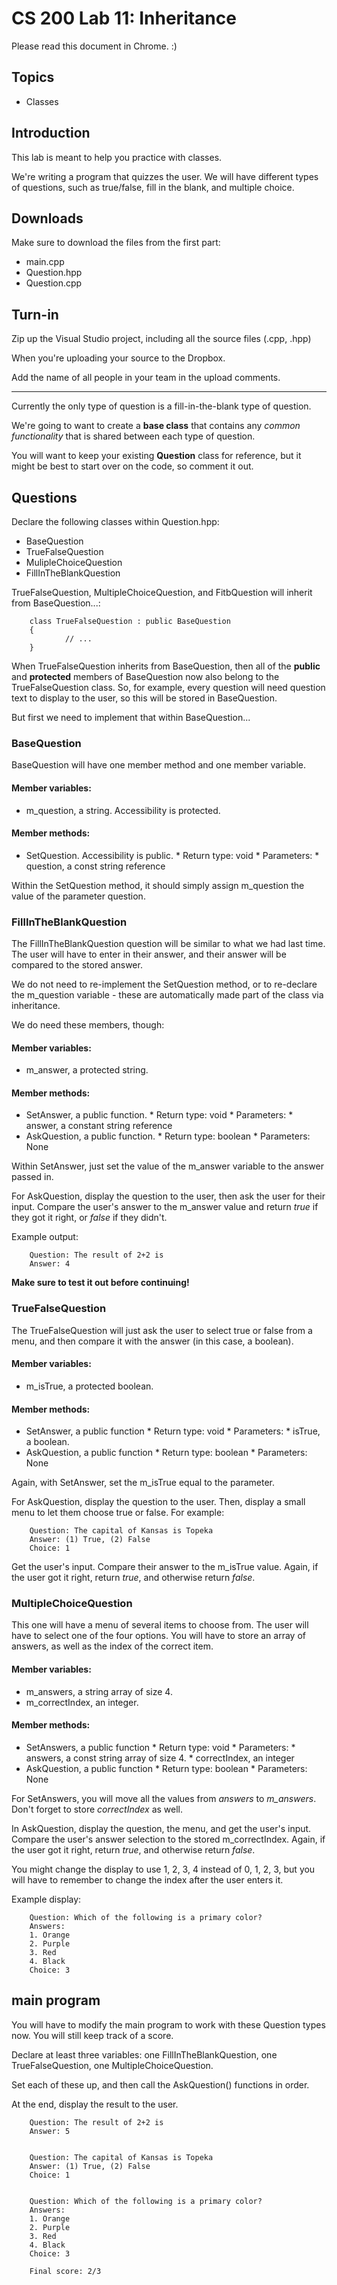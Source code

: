 # CS 200 Lab 11: Inheritance

Please read this document in Chrome. :)

## Topics

* Classes

## Introduction

This lab is meant to help you practice with classes.

We're writing a program that quizzes the user. We will have different
types of questions, such as true/false, fill in the blank, and multiple choice.

## Downloads

Make sure to download the files from the first part:

* main.cpp
* Question.hpp
* Question.cpp

## Turn-in

Zip up the Visual Studio project, including all the source files (.cpp, .hpp)

When you're uploading your source to the Dropbox.

Add the name of all people in your team in the upload comments.

---

Currently the only type of question is a fill-in-the-blank type of question.

We're going to want to create a **base class** that contains any *common functionality*
that is shared between each type of question.

You will want to keep your existing **Question** class for reference,
but it might be best to start over on the code, so comment it out.

## Questions

Declare the following classes within Question.hpp:

* BaseQuestion
* TrueFalseQuestion
* MulipleChoiceQuestion
* FillInTheBlankQuestion

TrueFalseQuestion, MultipleChoiceQuestion, and FitbQuestion will inherit
from BaseQuestion...:

        class TrueFalseQuestion : public BaseQuestion
        {
                // ...
        }

When TrueFalseQuestion inherits from BaseQuestion, then all of the
**public** and **protected** members of BaseQuestion now also belong
to the TrueFalseQuestion class. So, for example, every question will
need question text to display to the user, so this will be stored in BaseQuestion.

But first we need to implement that within BaseQuestion...

### BaseQuestion

BaseQuestion will have one member method and one member variable.

#### Member variables:
* m_question, a string. Accessibility is protected.
        
#### Member methods:
* SetQuestion. Accessibility is public.
        * Return type: void
        * Parameters:
                * question, a const string reference
                        

Within the SetQuestion method, it should simply assign m_question the value of the parameter question.


### FillInTheBlankQuestion

The FillInTheBlankQuestion question will be similar to what we had last time.
The user will have to enter in their answer, and their answer will be compared
to the stored answer.

We do not need to re-implement the SetQuestion method, or to re-declare the
m_question variable - these are automatically made part of the class via inheritance.

We do need these members, though:

#### Member variables:

* m_answer, a protected string.

#### Member methods:

* SetAnswer, a public function.
        * Return type: void
        * Parameters:
                * answer, a constant string reference
* AskQuestion, a public function.
        * Return type: boolean
        * Parameters: None
        
Within SetAnswer, just set the value of the m_answer variable to the 
answer passed in.

For AskQuestion, display the question to the user, then ask the user for their input.
Compare the user's answer to the m_answer value and return
*true* if they got it right, or *false* if they didn't.

Example output:

        Question: The result of 2+2 is
        Answer: 4

**Make sure to test it out before continuing!**

### TrueFalseQuestion

The TrueFalseQuestion will just ask the user to select true or false from
a menu, and then compare it with the answer (in this case, a boolean).

#### Member variables:

* m_isTrue, a protected boolean.

#### Member methods:

* SetAnswer, a public function
        * Return type: void
        * Parameters:
                * isTrue, a boolean.
* AskQuestion, a public function
        * Return type: boolean
        * Parameters: None

Again, with SetAnswer, set the m_isTrue equal to the parameter.

For AskQuestion, display the question to the user. Then, display
a small menu to let them choose true or false. For example:

        Question: The capital of Kansas is Topeka
        Answer: (1) True, (2) False
        Choice: 1

Get the user's input. Compare their answer to the m_isTrue value.
Again, if the user got it right, return *true*, and otherwise return *false*.

### MultipleChoiceQuestion

This one will have a menu of several items to choose from. The user will
have to select one of the four options.
You will have to store an array of answers, as well as the index of the correct item.

#### Member variables:

* m_answers, a string array of size 4.
* m_correctIndex, an integer.

#### Member methods:

* SetAnswers, a public function
        * Return type: void
        * Parameters:
                * answers, a const string array of size 4.
                * correctIndex, an integer
* AskQuestion, a public function
        * Return type: boolean
        * Parameters: None

For SetAnswers, you will move all the values from *answers* to *m_answers*.
Don't forget to store *correctIndex* as well.

In AskQuestion, display the question, the menu, and get the user's input.
Compare the user's answer selection to the stored m_correctIndex.
Again, if the user got it right, return *true*, and otherwise return *false*.

You might change the display to use 1, 2, 3, 4 instead of 0, 1, 2, 3, 
but you will have to remember to change the index after the user enters it.

Example display:

        Question: Which of the following is a primary color?
        Answers: 
        1. Orange
        2. Purple
        3. Red
        4. Black
        Choice: 3

## main program

You will have to modify the main program to work with these Question types
now. You will still keep track of a score.

Declare at least three variables: one FillInTheBlankQuestion, one TrueFalseQuestion, one MultipleChoiceQuestion.

Set each of these up, and then call the AskQuestion() functions in order.

At the end, display the result to the user.

        Question: The result of 2+2 is
        Answer: 5


        Question: The capital of Kansas is Topeka
        Answer: (1) True, (2) False
        Choice: 1


        Question: Which of the following is a primary color?
        Answers: 
        1. Orange
        2. Purple
        3. Red
        4. Black
        Choice: 3

        Final score: 2/3



